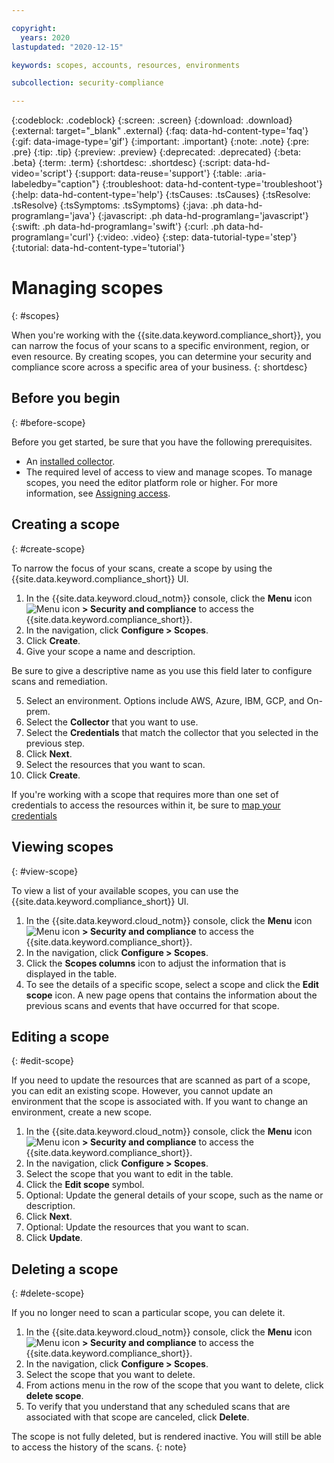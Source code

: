 ```yaml
---

copyright:
  years: 2020
lastupdated: "2020-12-15"

keywords: scopes, accounts, resources, environments

subcollection: security-compliance

---
```


{:codeblock: .codeblock}
{:screen: .screen}
{:download: .download}
{:external: target="_blank" .external}
{:faq: data-hd-content-type='faq'}
{:gif: data-image-type='gif'}
{:important: .important}
{:note: .note}
{:pre: .pre}
{:tip: .tip}
{:preview: .preview}
{:deprecated: .deprecated}
{:beta: .beta}
{:term: .term}
{:shortdesc: .shortdesc}
{:script: data-hd-video='script'}
{:support: data-reuse='support'}
{:table: .aria-labeledby="caption"}
{:troubleshoot: data-hd-content-type='troubleshoot'}
{:help: data-hd-content-type='help'}
{:tsCauses: .tsCauses}
{:tsResolve: .tsResolve}
{:tsSymptoms: .tsSymptoms}
{:java: .ph data-hd-programlang='java'}
{:javascript: .ph data-hd-programlang='javascript'}
{:swift: .ph data-hd-programlang='swift'}
{:curl: .ph data-hd-programlang='curl'}
{:video: .video}
{:step: data-tutorial-type='step'}
{:tutorial: data-hd-content-type='tutorial'}


# Managing scopes
{: #scopes}

When you're working with the {{site.data.keyword.compliance_short}}, you can narrow the focus of your scans to a specific environment, region, or even resource. By creating scopes, you can determine your security and compliance score across a specific area of your business. 
{: shortdesc}


## Before you begin
{: #before-scope}

Before you get started, be sure that you have the following prerequisites.

- An [installed collector](/docs/security-compliance?topic=security-compliance-collector).
- The required level of access to view and manage scopes. To manage scopes, you need the editor platform role or higher. For more information, see [Assigning access](/docs/security-compliance?topic=security-compliance-access-management).




## Creating a scope
{: #create-scope}

To narrow the focus of your scans, create a scope by using the {{site.data.keyword.compliance_short}} UI.

1. In the {{site.data.keyword.cloud_notm}} console, click the **Menu** icon ![Menu icon](../icons/icon_hamburger.svg) **> Security and compliance** to access the {{site.data.keyword.compliance_short}}.
2. In the navigation, click **Configure > Scopes**.
3. Click **Create**.
4. Give your scope a name and description.

  Be sure to give a descriptive name as you use this field later to configure scans and remediation.

5. Select an environment. Options include AWS, Azure, IBM, GCP, and On-prem.
6. Select the **Collector** that you want to use.
7. Select the **Credentials** that match the collector that you selected in the previous step.
8. Click **Next**.
9. Select the resources that you want to scan.
10. Click **Create**.


If you're working with a scope that requires more than one set of credentials to access the resources within it, be sure to [map your credentials](/docs/security-compliance?topic=security-compliance-credentials)



## Viewing scopes
{: #view-scope}

To view a list of your available scopes, you can use the {{site.data.keyword.compliance_short}} UI.

1. In the {{site.data.keyword.cloud_notm}} console, click the **Menu** icon ![Menu icon](../icons/icon_hamburger.svg) **> Security and compliance** to access the {{site.data.keyword.compliance_short}}.
2. In the navigation, click **Configure > Scopes**.
3. Click the **Scopes columns** icon to adjust the information that is displayed in the table.
4. To see the details of a specific scope, select a scope and click the **Edit scope** icon. A new page opens that contains the information about the previous scans and events that have occurred for that scope.



## Editing a scope
{: #edit-scope}

If you need to update the resources that are scanned as part of a scope, you can edit an existing scope. However, you cannot update an environment that the scope is associated with. If you want to change an environment, create a new scope.


1. In the {{site.data.keyword.cloud_notm}} console, click the **Menu** icon ![Menu icon](../icons/icon_hamburger.svg) **> Security and compliance** to access the {{site.data.keyword.compliance_short}}.
2. In the navigation, click **Configure > Scopes**.
3. Select the scope that you want to edit in the table.
4. Click the **Edit scope** symbol.
5. Optional: Update the general details of your scope, such as the name or description. 
6. Click **Next**.
7. Optional: Update the resources that you want to scan.
8. Click **Update**.



## Deleting a scope
{: #delete-scope}

If you no longer need to scan a particular scope, you can delete it.

1. In the {{site.data.keyword.cloud_notm}} console, click the **Menu** icon ![Menu icon](../icons/icon_hamburger.svg) **> Security and compliance** to access the {{site.data.keyword.compliance_short}}.
2. In the navigation, click **Configure > Scopes**.
3. Select the scope that you want to delete.
4. From actions menu in the row of the scope that you want to delete, click **delete scope**.
5. To verify that you understand that any scheduled scans that are associated with that scope are canceled, click **Delete**.

The scope is not fully deleted, but is rendered inactive. You will still be able to access the history of the scans.
{: note}
